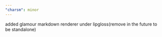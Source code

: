 ```yaml
---
"charsm": minor
---
```


added glamour markdown renderer under lipgloss(remove in the future to be standalone)
